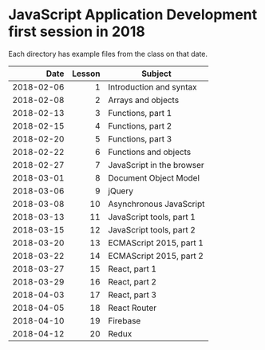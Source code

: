# JavaScript Application Development first session in 2018

Each directory has example files from the class on that date.

| Date | Lesson | Subject |
| --: | ---: | --- |
| 2018-02-06 | 1 | Introduction and syntax |
| 2018-02-08 | 2 | Arrays and objects |
| 2018-02-13 | 3 | Functions, part 1 |
| 2018-02-15 | 4 | Functions, part 2 |
| 2018-02-20 | 5 | Functions, part 3 |
| 2018-02-22 | 6 | Functions and objects |
| 2018-02-27 | 7 | JavaScript in the browser |
| 2018-03-01 | 8 | Document Object Model |
| 2018-03-06 | 9 | jQuery |
| 2018-03-08 | 10 | Asynchronous JavaScript |
| 2018-03-13 | 11 | JavaScript tools, part 1 |
| 2018-03-15 | 12 | JavaScript tools, part 2 |
| 2018-03-20 | 13 | ECMAScript 2015, part 1 |
| 2018-03-22 | 14 | ECMAScript 2015, part 2 |
| 2018-03-27 | 15 | React, part 1 |
| 2018-03-29 | 16 | React, part 2 |
| 2018-04-03 | 17 | React, part 3 |
| 2018-04-05 | 18 | React Router |
| 2018-04-10 | 19 | Firebase |
| 2018-04-12 | 20 | Redux |
